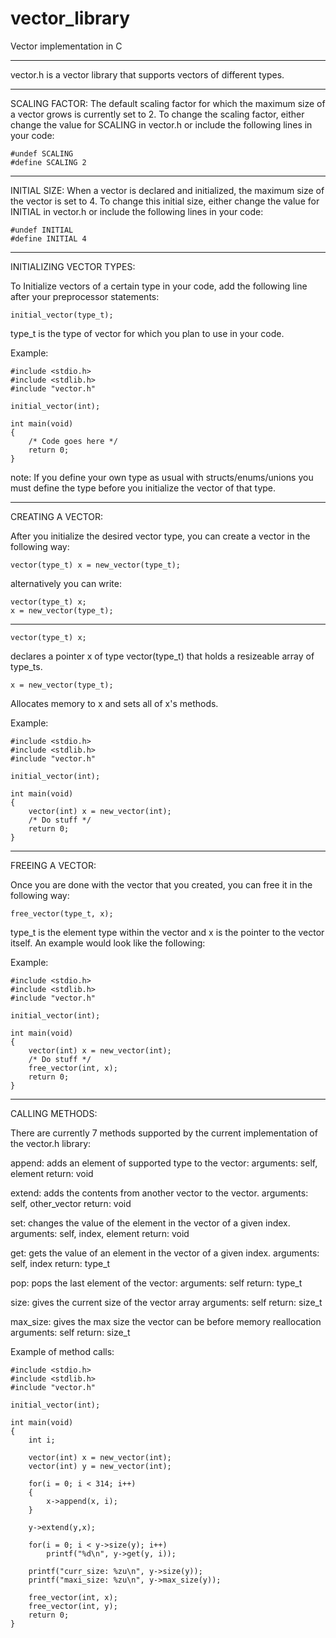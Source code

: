 # vector_library
Vector implementation in C

-----------------------------------------------------------------------------
vector.h is a vector library that supports vectors of different types.

-----------------------------------------------------------------------------
SCALING FACTOR:
The default scaling factor for which the maximum size of a vector grows is 
currently set to 2. To change the scaling factor, either change the value 
for SCALING in vector.h or include the following lines in your code:
```
#undef SCALING
#define SCALING 2
```
-----------------------------------------------------------------------------
INITIAL SIZE:
When a vector is declared and initialized, the maximum size of the vector is 
set to 4. To change this initial size, either change the value for INITIAL in
vector.h or include the following lines in your code:
```
#undef INITIAL
#define INITIAL 4
```
-----------------------------------------------------------------------------
INITIALIZING VECTOR TYPES:

To Initialize vectors of a certain type in your code, add the following line
after your preprocessor statements:

```
initial_vector(type_t);
```

type_t is the type of vector for which you plan to use in your code.

Example:

```
#include <stdio.h>
#include <stdlib.h>
#include "vector.h"

initial_vector(int);

int main(void)
{ 
    /* Code goes here */
    return 0;
}
```

note: If you define your own type as usual with structs/enums/unions 
you must define the type before you initialize the vector of that type.

-----------------------------------------------------------------------------
CREATING A VECTOR:

After you initialize the desired vector type, you can 
create a vector in the following way:


```
vector(type_t) x = new_vector(type_t); 
```


alternatively you can write:


```
vector(type_t) x;
x = new_vector(type_t);
```

-----------------------------------------------------------------------------

```
vector(type_t) x; 
```

declares a pointer x of type vector(type_t) that holds a resizeable array of type_ts.

```
x = new_vector(type_t); 
```

Allocates memory to x and sets all of x's methods.

Example:

```
#include <stdio.h>
#include <stdlib.h>
#include "vector.h"

initial_vector(int);

int main(void)
{ 
    vector(int) x = new_vector(int);
    /* Do stuff */
    return 0;
}
```
-----------------------------------------------------------------------------
FREEING A VECTOR:

Once you are done with the vector that you created, you can free it in the
following way:

```
free_vector(type_t, x);
```

type_t is the element type within the vector and x is the pointer to the
vector itself. An example would look like the following:

Example:

```
#include <stdio.h>
#include <stdlib.h>
#include "vector.h"

initial_vector(int);

int main(void)
{ 
    vector(int) x = new_vector(int);
    /* Do stuff */
    free_vector(int, x);
    return 0;
}
```

-----------------------------------------------------------------------------

CALLING METHODS:

There are currently 7 methods supported by the current implementation of the
vector.h library:

append: adds an element of supported type to the vector:
    arguments: self, element
    return: void

extend: adds the contents from another vector to the vector.
    arguments: self, other_vector
    return: void

set: changes the value of the element in the vector of a given index.
    arguments: self, index, element
    return: void

get: gets the value of an element in the vector of a given index.
    arguments: self, index
    return: type_t

pop: pops the last element of the vector:
    arguments: self
    return: type_t

size: gives the current size of the vector array
    arguments: self
    return: size_t

max_size: gives the max size the vector can be before memory reallocation
    arguments: self
    return: size_t

Example of method calls:

```
#include <stdio.h>
#include <stdlib.h>
#include "vector.h"

initial_vector(int);

int main(void)
{ 
    int i;
    
    vector(int) x = new_vector(int);
    vector(int) y = new_vector(int);

    for(i = 0; i < 314; i++)
    {
        x->append(x, i);
    }

    y->extend(y,x);

    for(i = 0; i < y->size(y); i++)
        printf("%d\n", y->get(y, i));

    printf("curr_size: %zu\n", y->size(y));
    printf("maxi_size: %zu\n", y->max_size(y));

    free_vector(int, x);
    free_vector(int, y);
    return 0;
}
```









